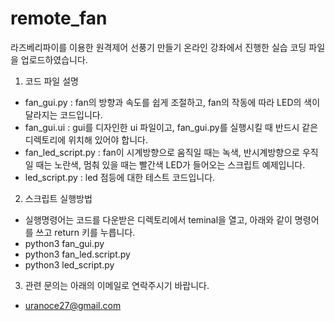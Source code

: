 # remote_fan

라즈베리파이를 이용한 원격제어 선풍기 만들기 온라인 강좌에서 진행한 실습 코딩 파일을 업로드하였습니다.

1. 코드 파일 설명
 - fan_gui.py : fan의 방향과 속도를 쉽게 조절하고, fan의 작동에 따라 LED의 색이 달라지는 코드입니다. 
 - fan_gui.ui : gui를 디자인한 ui 파일이고, fan_gui.py를 실행시킬 때 반드시 같은 디렉토리에 위치해 있어야 합니다.
 - fan_led_script.py : fan이 시계방향으로 움직일 때는 녹색, 반시계방향으로 우직일 때는 노란색, 멈춰 있을 때는 빨간색 LED가 들어오는 스크립트 예제입니다.
 - led_script.py : led 점등에 대한 테스트 코드입니다.

2. 스크립트 실행방법
 - 실행명령어는 코드를 다운받은 디렉토리에서 teminal을 열고, 아래와 같이 명령어를 쓰고 return 키를 누릅니다.
 - python3 fan_gui.py
 - python3 fan_led.script.py
 - python3 led_script.py
 
3. 관련 문의는 아래의 이메일로 연락주시기 바랍니다.
 - uranoce27@gmail.com 
